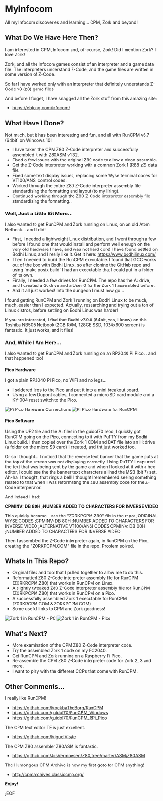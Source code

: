 # MyInfocom
All my Infocom discoveries and learning... CPM, Zork and beyond!


## What Do We Have Here Then?
I am interested in CPM, Infocom and, of-course, Zork! Did I mention Zork? I love Zork!

Zork, and all the Infocom games consist of an interpreter and a game data file. The interpreters understand Z-Code, and the game files are written in some version of Z-Code.

So far I have worked only with an interpreter that definitely understands Z-Code v3 (z3) game files.

And before I forget, I have snagged all the Zork stuff from this amazing site:
* https://eblong.com/infocom/


## What Have I Done?
Not much, but it has been interesting and fun, and all with RunCPM v6.7 (64bit) on Windows 10!

* I have taken the CPM Z80 Z-Code interpreter and successfully assembled it with Z80ASM v1.32.
* Fixed a few issues with the original Z80 code to allow a clean assemble.
* Got the Z-Code interpreter working with a common Zork 1 (R88 z3) data file.
* Fixed some text display issues, replacing some Wyse terminal codes for VT100/ANSI control codes.
* Worked through the entire Z80 Z-Code interpreter assembly file standardising the formatting and layout (to my liking).
* Continued working through the Z80 Z-Code interpreter assembly file standardising the formatting...

### Well, Just a Little Bit More...
I also wanted to get RunCPM and Zork running on Linux, on an old Atom Netbook... and I did!

* First, I needed a lightweight Linux distribution, and I went through a few before I found one that would install and perform well enough on the very old hardware I have, and was not hard core! I have found settled on Bodhi Linux, and I really like it. Get it here: https://www.bodhilinux.com/
* Then I needed to build the RunCPM executable. I found that GCC works out of the box with Bodhi Linux, so after cloning the GitHub repo and using 'make posix build' I had an executable that I could put in a folder of its own.
* Finally, I needed a few drives for RunCPM. The repo has the A: drive, and I created a G: drive and a User 0 for the Zork 1 I assembled before.
* And it all just worked! Into the dungeon I must now go...

I found getting RunCPM and Zork 1 running on Bodhi Linux to be much, much, easier than I expected. Actually, researching and trying out a ton of Linux distros, before settling on Bodhi Linux was harder!

If you are interested, I find that Bodhi v7.0.0 (64bit, yes, I know) on this Toshiba NB505 Netbook (2GB RAM, 128GB SSD, 1024x600 screen) is fantastic. It just works, and it flies! 

### And, While I Am Here...
I also wanted to get RunCPM and Zork running on an RP2040 Pi Pico... and that happened too!

#### Pico Hardware
I got a plain RP2040 Pi Pico, no WiFi and no legs...

* I soldered legs to the Pico and put it into a mini breakout board.
* Using a few Dupont cables, I connected a micro SD card module and a KY-004 reset switch to the Pico.

![Pi Pico Hareware Connections](images/RunCPM_Pico_Connections.jpg)
![Pi Pico Hardware for RunCPM](images/RP2040CPM.jpg)

#### Pico Software
Using the UF2 file and the A: files in the guidol70 repo, I quickly got RunCPM going on the Pico, connecting to it with PuTTY from my Bodhi Linux build. I then copied over the Zork 1 COM and DAT file into an H: drive (a folder on the micro SD card) I created, and tht just worked too.

Or so I thought... I noticed that the reverse text banner that the game puts at the top of the screen was not displaying correctly. Using PuTTY I captured the text that was being sent by the game and when I looked at it with a hex editor, I could see the the banner text characters all had the MSB (bit 7) set. Ah-ha, I thought, that rings a bell! I thought Iremembered seeing something related to that when I was reformating the Z80 assembly code for the Z-Code interperator.

And indeed I had:

__CPMINV: DB 80H                 ;NUMBER ADDED TO CHARACTERS FOR INVERSE VIDEO__

This quickly became - see the "ZORKPCPM.Z80" file in the repo:
;ORIGINAL WYSE CODES
;CPMINV: DB 80H                 ;NUMBER ADDED TO CHARACTERS FOR INVERSE VIDEO
;ALTERNATIVE VT100/ANSI CODES
CPMINV: DB 00H                  ;NUMBER ADDED TO CHARACTERS FOR INVERSE VIDEO

Then I assembled the Z-Code interpreter again, in RunCPM on the Pico, creating the "ZORKPCPM.COM" file in the repo. Problem solved.


## Whats In This Repo?
* Original files and tool that I pulled together to allow me to do this.
* Reformatted Z80 Z-Code interpreter assembly file for RunCPM (ZORKRCPM.Z80) that works in RunCPM on Linux.
* A slightly tweaked Z80 Z-Code interpreter assembly file for RunCPM (ZORKPCPM.Z80) that works in RunCPM on a Pico.
* A successfully assembled Zork 1 executable for RunCPM (ZORKRCPM.COM & ZORKPCPM.COM).
* Some useful links to CPM and Zork goodness!

![Zork 1 in RunCPM - PC](images/ZORK1CPM-1.jpg)
![Zork 1 in RunCPM - Pico](images/ZORK1CPM-2.jpg)


## What's Next?
* More examination of the CPM Z80 Z-Code interpreter code.
* Try the assembled Zork 1 code on my RC2040.
* Get RunCPM and Zork running on a Raspberry Pi Pico.
* Re-assemble the CPM Z80 Z-Code interpreter code for Zork 2, 3 and more.
* I want to play with the different CCPs that come with RunCPM.


## Other Comments...
I really like RunCPM!
* https://github.com/MockbaTheBorg/RunCPM
* https://github.com/guidol70/RunCPM_Windows
* https://github.com/guidol70/RunCPM_RPi_Pico

The CPM text editor TE is just excellent.
* https://github.com/MiguelVis/te

The CPM Z80 assembler Z80ASM is fantastic.
* https://github.com/JosVermoesen/Z80/tree/master/ASM/Z80ASM

The Humongous CPM Archive is now my first goto for CPM anything!
* http://cpmarchives.classiccmp.org/


__Enjoy!__

;EOF
